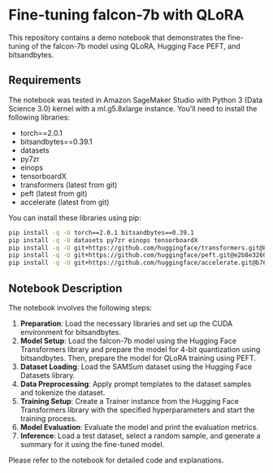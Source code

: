 # Fine-tuning falcon-7b with QLoRA

This repository contains a demo notebook that demonstrates the fine-tuning of the falcon-7b model using QLoRA, Hugging Face PEFT, and bitsandbytes.

## Requirements

The notebook was tested in Amazon SageMaker Studio with Python 3 (Data Science 3.0) kernel with a ml.g5.8xlarge instance. You'll need to install the following libraries:

- torch==2.0.1
- bitsandbytes==0.39.1
- datasets
- py7zr
- einops
- tensorboardX
- transformers (latest from git)
- peft (latest from git)
- accelerate (latest from git)

You can install these libraries using pip:

```bash
pip install -q -U torch==2.0.1 bitsandbytes==0.39.1
pip install -q -U datasets py7zr einops tensorboardX
pip install -q -U git+https://github.com/huggingface/transformers.git@850cf4af0ce281d2c3e7ebfc12e0bc24a9c40714
pip install -q -U git+https://github.com/huggingface/peft.git@e2b8e3260d3eeb736edf21a2424e89fe3ecf429d
pip install -q -U git+https://github.com/huggingface/accelerate.git@b76409ba05e6fa7dfc59d50eee1734672126fdba
```

## Notebook Description

The notebook involves the following steps:

1. **Preparation**: Load the necessary libraries and set up the CUDA environment for bitsandbytes.
2. **Model Setup**: Load the falcon-7b model using the Hugging Face Transformers library and prepare the model for 4-bit quantization using bitsandbytes. Then, prepare the model for QLoRA training using PEFT.
3. **Dataset Loading**: Load the SAMSum dataset using the Hugging Face Datasets library.
4. **Data Preprocessing**: Apply prompt templates to the dataset samples and tokenize the dataset.
5. **Training Setup**: Create a Trainer instance from the Hugging Face Transformers library with the specified hyperparameters and start the training process.
6. **Model Evaluation**: Evaluate the model and print the evaluation metrics.
7. **Inference**: Load a test dataset, select a random sample, and generate a summary for it using the fine-tuned model.

Please refer to the notebook for detailed code and explanations.

